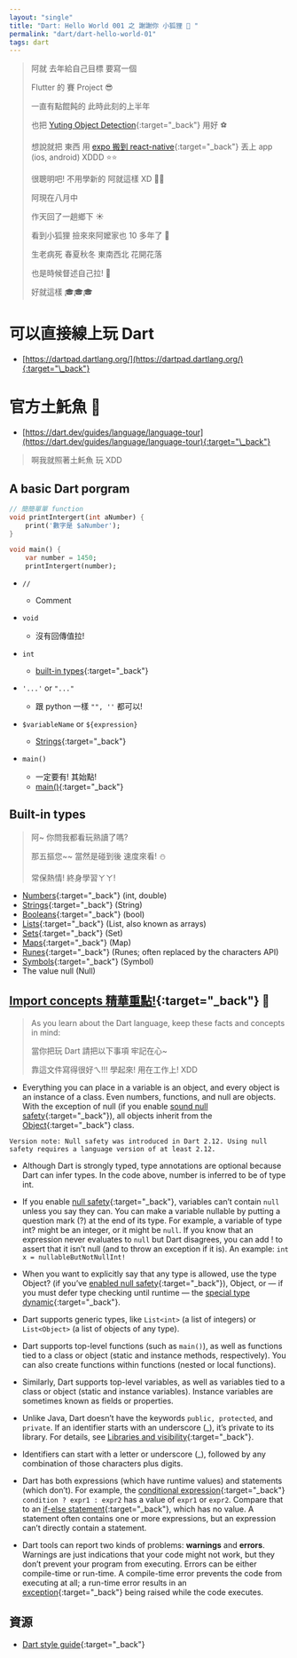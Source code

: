 ```yaml
---
layout: "single"
title: "Dart: Hello World 001 之 謝謝你 小狐狸 🐶 "
permalink: "dart/dart-hello-world-01"
tags: dart
---
```


> 阿就 去年給自己目標 要寫一個
>
> Flutter 的 賽 Project :sunglasses:
>
> 一直有點餛飩的 此時此刻的上半年
>
> 也把 [Yuting Object Detection](https://yuting-object-detection.web.app/dashboard){:target="\_back"} 用好 :soccer:
>
> 想說就把 東西 用 [expo 搬到 react-native](https://yuting3656.github.io/yutingblog//daily-programming/react-native-and-expo){:target="\_back"} 丟上 app (ios, android) XDDD :star::star:
>
> 很聰明吧! 不用學新的 阿就這樣 XD :eyes::eyes:
>
> 阿現在八月中
>
> 作天回了一趟鄉下 :sunny:
>
> 看到小狐狸 撿來來阿嬤家也 10 多年了 :dog:
>
> 生老病死
> 春夏秋冬
> 東南西北
> 花開花落
>
> 也是時候督述自己拉! :bikini:
>
> 好就這樣 :mortar_board::mortar_board::mortar_board:

# 可以直接線上玩 Dart

- [https://dartpad.dartlang.org/](https://dartpad.dartlang.org/){:target="\_back"}

# 官方土魠魚 :whale:

- [https://dart.dev/guides/language/language-tour](https://dart.dev/guides/language/language-tour){:target="\_back"}

> 啊我就照著土魠魚 玩 XDD

## A basic Dart porgram

```dart
// 簡簡單單 function
void printIntergert(int aNumber) {
    print('數字是 $aNumber');
}

void main() {
    var number = 1450;
    printIntergert(number);
```

- `//`

  - Comment

- `void`

  - 沒有回傳值拉!

- `int`

  - [built-in types](https://dart.dev/guides/language/language-tour#built-in-types){:target="\_back"}

- `'...'` or `"..."`

  - 跟 python 一樣 `"", ''` 都可以!

- `$variableName` or `${expression}`

  - [Strings](https://dart.dev/guides/language/language-tour#strings){:target="\_back"}

- `main()`
  - 一定要有! 其始點!
  - [main()](https://dart.dev/guides/language/language-tour#the-main-function){:target="\_back"}

## Built-in types

> 阿~ 你問我都看玩熟讀了嗎?
>
> 那五摳您~~ 當然是碰到後 速度來看! :snowman:
>
> 常保熱情! 終身學習ㄚㄚ!

- [Numbers](https://dart.dev/guides/language/language-tour#numbers){:target="\_back"} (int, double)
- [Strings](https://dart.dev/guides/language/language-tour#strings){:target="\_back"} (String)
- [Booleans](https://dart.dev/guides/language/language-tour#booleans){:target="\_back"} (bool)
- [Lists](https://dart.dev/guides/language/language-tour#lists){:target="\_back"} (List, also known as arrays)
- [Sets](https://dart.dev/guides/language/language-tour#sets){:target="\_back"} (Set)
- [Maps](https://dart.dev/guides/language/language-tour#maps){:target="\_back"} (Map)
- [Runes](https://dart.dev/guides/language/language-tour#characters){:target="\_back"} (Runes; often replaced by the characters API)
- [Symbols](https://dart.dev/guides/language/language-tour#symbols){:target="\_back"} (Symbol)
- The value null (Null)

## [Import concepts 精華重點!](https://dart.dev/guides/language/language-tour#important-concepts){:target="\_back"} :mushroom:

> As you learn about the Dart language, keep these facts and concepts in mind:
>
> 當你把玩 Dart 請把以下事項 牢記在心~
>
> 靠這文件寫得很好ㄟ!!! 學起來! 用在工作上! XDD

- Everything you can place in a variable is an object, and every object is an instance of a class. Even numbers, functions, and null are objects. With the exception of null (if you enable [sound null safety](https://dart.dev/null-safety){:target="\_back"}), all objects inherit from the [Object](https://api.dart.dev/stable/2.13.4/dart-core/Object-class.html){:target="\_back"} class.

`Version note: Null safety was introduced in Dart 2.12. Using null safety requires a language version of at least 2.12.`

- Although Dart is strongly typed, type annotations are optional because Dart can infer types. In the code above, number is inferred to be of type int.

- If you enable [null safety](https://dart.dev/null-safety){:target="\_back"}, variables can’t contain `null` unless you say they can. You can make a variable nullable by putting a question mark (?) at the end of its type. For example, a variable of type int? might be an integer, or it might be `null`. If you know that an expression never evaluates to `null` but Dart disagrees, you can add ! to assert that it isn’t null (and to throw an exception if it is). An example: `int x = nullableButNotNullInt!`

- When you want to explicitly say that any type is allowed, use the type Object? (if you’ve [enabled null safety](https://dart.dev/null-safety#enable-null-safety){:target="\_back"}), Object, or — if you must defer type checking until runtime — the [special type dynamic](https://dart.dev/guides/language/effective-dart/design#avoid-using-dynamic-unless-you-want-to-disable-static-checking){:target="\_back"}.

- Dart supports generic types, like `List<int>` (a list of integers) or `List<Object>` (a list of objects of any type).

- Dart supports top-level functions (such as `main()`), as well as functions tied to a class or object (static and instance methods, respectively). You can also create functions within functions (nested or local functions).

- Similarly, Dart supports top-level variables, as well as variables tied to a class or object (static and instance variables). Instance variables are sometimes known as fields or properties.

- Unlike Java, Dart doesn’t have the keywords `public, protected`, and `private`. If an identifier starts with an underscore (\_), it’s private to its library. For details, see [Libraries and visibility](https://dart.dev/guides/language/language-tour#libraries-and-visibility){:target="\_back"}.

- Identifiers can start with a letter or underscore (\_), followed by any combination of those characters plus digits.

- Dart has both expressions (which have runtime values) and statements (which don’t). For example, the [conditional expression](https://dart.dev/guides/language/language-tour#conditional-expressions){:target="\_back"} `condition ? expr1 : expr2` has a value of `expr1` or `expr2`. Compare that to an [if-else statement](https://dart.dev/guides/language/language-tour#if-and-else){:target="\_back"}, which has no value. A statement often contains one or more expressions, but an expression can’t directly contain a statement.

- Dart tools can report two kinds of problems: **warnings** and **errors**. Warnings are just indications that your code might not work, but they don’t prevent your program from executing. Errors can be either compile-time or run-time. A compile-time error prevents the code from executing at all; a run-time error results in an [exception](https://dart.dev/guides/language/language-tour#exceptions){:target="\_back"} being raised while the code executes.

## 資源

- [Dart style guide](https://dart.dev/guides/language/effective-dart/style){:target="\_back"}
